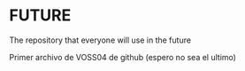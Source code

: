 # FUTURE
The repository that everyone will use in the future

Primer archivo de VOSS04 de github (espero no sea el ultimo)